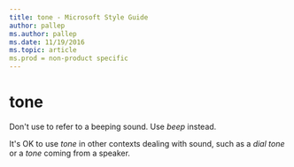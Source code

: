 ```yaml
---
title: tone - Microsoft Style Guide
author: pallep
ms.author: pallep
ms.date: 11/19/2016
ms.topic: article
ms.prod = non-product specific
---
```


# tone

Don't use to refer to a beeping sound. Use *beep* instead. 

It's OK to use *tone* in other contexts dealing with sound, such as a *dial tone* or a *tone* coming from a speaker. 
